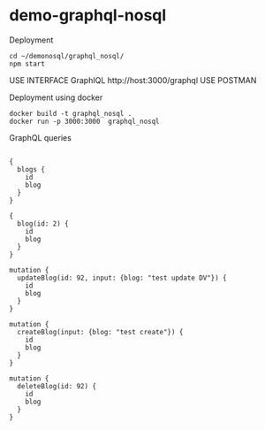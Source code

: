 # demo-graphql-nosql

Deployment

````
cd ~/demonosql/graphql_nosql/
npm start
````

USE INTERFACE GraphIQL http://host:3000/graphql
USE POSTMAN

Deployment using docker

````
docker build -t graphql_nosql .
docker run -p 3000:3000  graphql_nosql 
````

GraphQL queries
````

{
  blogs {
    id
    blog
  }
}

{
  blog(id: 2) {
    id
    blog
  }
}

mutation {
  updateBlog(id: 92, input: {blog: "test update DV"}) {
    id
	blog
  }
}

mutation {
  createBlog(input: {blog: "test create"}) {
    id
	blog
  }
}

mutation {
  deleteBlog(id: 92) {
    id
    blog
  }
}
````
